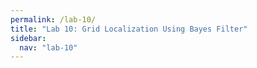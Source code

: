 ```yaml
---
permalink: /lab-10/
title: "Lab 10: Grid Localization Using Bayes Filter"
sidebar:
  nav: "lab-10"
---
```




